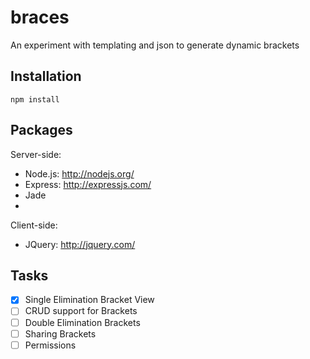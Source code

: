 # braces
An experiment with templating and json to generate dynamic brackets

## Installation
	npm install

## Packages
Server-side:
* Node.js: http://nodejs.org/
* Express: http://expressjs.com/
* Jade
* 

Client-side:
* JQuery: http://jquery.com/

## Tasks
- [X] Single Elimination Bracket View
- [ ] CRUD support for Brackets
- [ ] Double Elimination Brackets
- [ ] Sharing Brackets
- [ ] Permissions
